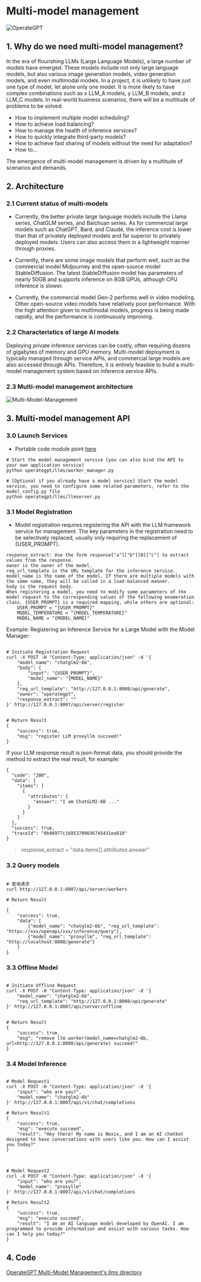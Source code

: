 # Multi-model management

![OperateGPT](../../assets/operategpt_logo.png)

## 1. Why do we need multi-model management?
In the era of flourishing LLMs (Large Language Models), a large number of models have emerged. These models include not only large language models, but also various image generation models, video generation models, and even multimodal models. In a project, it is unlikely to have just one type of model, let alone only one model. It is more likely to have complex combinations such as x LLM_A models, y LLM_B models, and z LLM_C models. In real-world business scenarios, there will be a multitude of problems to be solved.
- How to implement multiple model scheduling?
- How to achieve load balancing?
- How to manage the health of inference services?
- How to quickly integrate third-party models?
- How to achieve fast sharing of models without the need for adaptation?
- How to...

The emergence of multi-model management is driven by a multitude of scenarios and demands.


## 2. Architecture

### 2.1 Current status of multi-models

- Currently, the better private large language models include the Llama series, ChatGLM series, and Baichuan series. As for commercial large models such as ChatGPT, Bard, and Claude, the inference cost is lower than that of privately deployed models and far superior to privately deployed models. Users can also access them in a lightweight manner through proxies.


- Currently, there are some image models that perform well, such as the commercial model Midjourney and the open-source model StableDiffusion. The latest StableDiffusion model has parameters of nearly 50GB and supports inference on 8GB GPUs, although CPU inference is slower.


- Currently, the commercial model Gen-2 performs well in video modeling. Other open-source video models have relatively poor performance. With the high attention given to multimodal models, progress is being made rapidly, and the performance is continuously improving.

### 2.2 Characteristics of large AI models

Deploying private inference services can be costly, often requiring dozens of gigabytes of memory and GPU memory. Multi-model deployment is typically managed through service APIs, and commercial large models are also accessed through APIs. Therefore, it is entirely feasible to build a multi-model management system based on inference service APIs.

### 2.3 Multi-model management architecture

<img src="../../assets/multi_llms_manage.png" alt="Multi-Model-Management"/>


## 3. Multi-model management API

### 3.0 Launch Services

- Portable code module point [here](../../operategpt/llms)

```commandline
# Start the model management service (you can also bind the API to your own application service)
python operategpt/llms/worker_manager.py

# [Optional if you already have a model service] Start the model service, you need to configure some related parameters, refer to the model_config.py file
python operategpt/llms/llmserver.py
```



### 3.1 Model Registration
- Model registration requires registering the API with the LLM framework service for management. The key parameters in the registration need to be selectively replaced, usually only requiring the replacement of {USER_PROMPT}.

```commandline
response_extract: Use the form response["a"]["b"][0]["c"] to extract values from the response.
owner is the owner of the model.
req_url_template is the URL template for the inference service.
model_name is the name of the model. If there are multiple models with the same name, they will be called in a load-balanced manner.
body is the request body.
When registering a model, you need to modify some parameters of the model request to the corresponding values of the following enumeration class. {USER_PROMPT} is a required mapping, while others are optional:
    USER_PROMPT = "{USER_PROMPT}"
    MODEL_TEMPERATURE = "{MODEL_TEMPERATURE}"
    MODEL_NAME = "{MODEL_NAME}"
```

Example: Registering an Inference Service for a Large Model with the Model Manager:
```commandline

# Initiate Registration Request
curl -X POST -H "Content-Type: application/json" -d '{
    "model_name": "chatglm2-6b",
    "body": {
        "input": "{USER_PROMPT}",
        "model_name": "{MODEL_NAME}"
    },
    "req_url_template": "http://127.0.0.1:8008/api/generate",
    "owner": "operategpt",
    "response_extract": ""
}' http://127.0.0.1:8007/api/server/register


# Return Result
{
    "success": true,
    "msg": "register LLM proxyllm succeed!"
}

```

If your LLM response result is json-format data, you should provide the method to extract the real result, for example:
```
{
  "code": "200",
  "data": {
    "items": [
      {
        "attributes": {
          "answer": "I am ChatGLM2-6B ..."
        }
      }
    ]
  },
  "success": true,
  "traceId": "0b46977c16953709036745431ea818"
}
```

> response_extract = "data.items[].attributes.answer"



### 3.2 Query models

```commandline

# 查询请求
curl http://127.0.0.1:8007/api/server/workers

# Return Result

{
    "success": true,
    "data": [
    	{"model_name": "chatglm2-6b", "req_url_template": "https://xxx/openapi/xxx/inference/query"}, 
    	{"model_name": "proxyllm", "req_url_template": "http://localhost:8008/generate"}
    ]
}

```


### 3.3 Offline Model

```commandline

# Initiate Offline Request
curl -X POST -H "Content-Type: application/json" -d '{
    "model_name": "chatglm2-6b",
    "req_url_template": "http://127.0.0.1:8008/api/generate"
}' http://127.0.0.1:8007/api/server/offline


# Return Result
{
    "success": true,
    "msg": "remove llm worker(model_name=chatglm2-6b, url=http://127.0.0.1:8008/api/generate) succeed!"
}
```


### 3.4 Model Inference

```commandline

# Model Request1
curl -X POST -H "Content-Type: application/json" -d '{
    "input": "who are you?",
    "model_name": "chatglm2-6b"
}' http://127.0.0.1:8007/api/v1/chat/completions

# Return Result1
{
    "success": true,
    "msg": "execute succeed",
    "result": "Hey there! My name is Noxix, and I am an AI chatbot designed to have conversations with users like you. How can I assist you today?"
}



# Model Request2
curl -X POST -H "Content-Type: application/json" -d '{
    "input": "who are you?",
    "model_name": "proxyllm"
}' http://127.0.0.1:8007/api/v1/chat/completions

# Return Result2
{
    "success": true,
    "msg": "execute succeed",
    "result": "I am an AI language model developed by OpenAI. I am programmed to provide information and assist with various tasks. How can I help you today?"
}

```

## 4. Code

[OperateGPT Multi-Model Management's llms directory](https://github.com/xuyuan23/operateGPT/tree/master/operategpt/llms)
